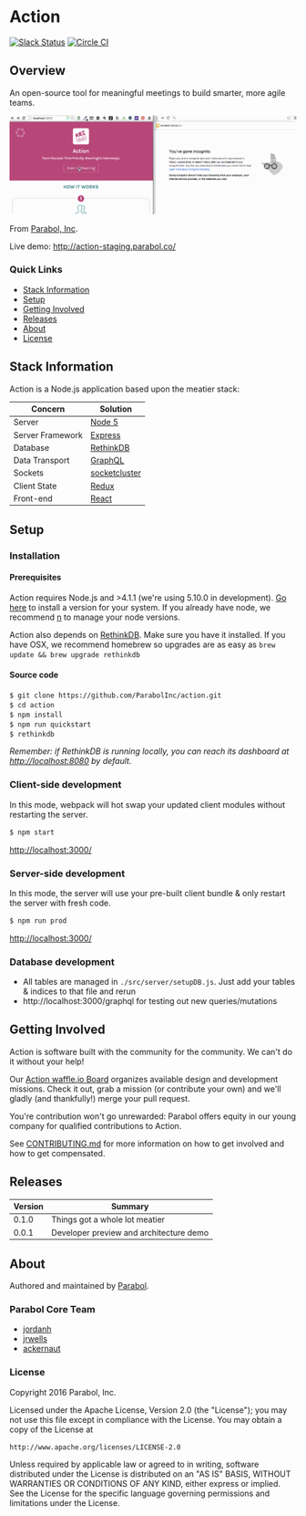 # Action

[![Slack Status](http://slackin.parabol.co/badge.svg)](http://slackin.parabol.co/)
[![Circle CI](https://img.shields.io/circleci/project/parabol/action/master.svg)](https://circleci.com/gh/ParabolInc/action)

## Overview

An open-source tool for meaningful meetings to build smarter, more
agile teams.

![Action Screencap Image](./docs/images/20160207_Action_Snapshot.gif)

From [Parabol, Inc](http://parabol.co).

Live demo: http://action-staging.parabol.co/

### Quick Links

* [Stack Information](#stack-information)
* [Setup](#setup)
* [Getting Involved](#getting-involved)
* [Releases](#releases)
* [About](#about)
* [License](#license)

## Stack Information

Action is a Node.js application based upon the meatier stack:

| Concern            | Solution                                     |
|--------------------|----------------------------------------------|
| Server             | [Node 5](https://nodejs.org/)                |
| Server Framework   | [Express](http://expressjs.com/)             |
| Database           | [RethinkDB](https://www.rethinkdb.com/)      |
| Data Transport     | [GraphQL](https://github.com/graphql/graphql-js) |
| Sockets            | [socketcluster](http://socketcluster.io/)    |
| Client State       | [Redux](http://redux.js.org/)                |
| Front-end          | [React](https://facebook.github.io/react/)   |


## Setup

### Installation

#### Prerequisites

Action requires Node.js and >4.1.1 (we're using 5.10.0 in development).
[Go here](https://nodejs.org/) to install a version for your system.
If you already have node, we recommend [n](https://github.com/tj/n) to manage your node versions.

Action also depends on [RethinkDB](https://rethinkdb.com/). Make sure you have it installed.
If you have OSX, we recommend homebrew so upgrades are as easy as `brew update && brew upgrade rethinkdb`

#### Source code

```bash
$ git clone https://github.com/ParabolInc/action.git
$ cd action
$ npm install
$ npm run quickstart
$ rethinkdb
```
_Remember: if RethinkDB is running locally, you can reach its dashboard at
[http://localhost:8080](http://localhost:8080) by default._

### Client-side development

In this mode, webpack will hot swap your updated client modules without restarting the server.
```bash
$ npm start
```
[http://localhost:3000/](http://localhost:3000/)

### Server-side development

In this mode, the server will use your pre-built client bundle & only restart the server with fresh code. 
```bash
$ npm run prod
```
[http://localhost:3000/](http://localhost:3000/)

### Database development
- All tables are managed in `./src/server/setupDB.js`. Just add your tables & indices to that file and rerun
- http://localhost:3000/graphql for testing out new queries/mutations

## Getting Involved

Action is software built with the community for the community. We can't do
it without your help!

Our [Action waffle.io Board](https://waffle.io/ParabolInc/action) organizes
available design and development missions. Check it out, grab a mission
(or contribute your own) and we'll gladly (and thankfully!) merge your pull
request.

You're contribution won't go unrewarded: Parabol offers equity in our
young company for qualified contributions to Action.

See [CONTRIBUTING.md](./CONTRIBUTING.md) for more information on how to
get involved and how to get compensated.

## Releases

| Version            | Summary                                      |
|--------------------|----------------------------------------------|
| 0.1.0              | Things got a whole lot meatier               |
| 0.0.1              | Developer preview and architecture demo      |

## About

Authored and maintained by [Parabol](http://parabol.co).

### Parabol Core Team

* [jordanh](https://github.com/jordanh)
* [jrwells](https://github.com/jrwells)
* [ackernaut](https://github.com/ackernaut)

### License

Copyright 2016 Parabol, Inc.

Licensed under the Apache License, Version 2.0 (the "License");
you may not use this file except in compliance with the License.
You may obtain a copy of the License at

    http://www.apache.org/licenses/LICENSE-2.0

Unless required by applicable law or agreed to in writing, software
distributed under the License is distributed on an "AS IS" BASIS,
WITHOUT WARRANTIES OR CONDITIONS OF ANY KIND, either express or implied.
See the License for the specific language governing permissions and
limitations under the License.
